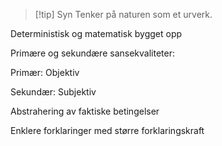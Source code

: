 >[!tip] Syn
>Tenker på naturen som et urverk.

Deterministisk og matematisk bygget opp

Primære og sekundære sansekvaliteter: 

Primær: Objektiv 

Sekundær: Subjektiv

Abstrahering av faktiske betingelser

Enklere forklaringer med større forklaringskraft

